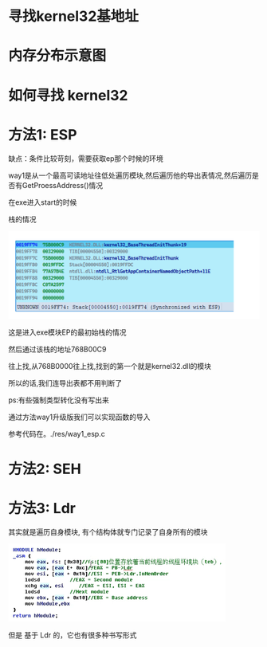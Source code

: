 # 寻找kernel32基地址



# 内存分布示意图



# 如何寻找 kernel32



# 方法1: ESP

缺点：条件比较苛刻，需要获取ep那个时候的环境



way1是从一个最高可读地址往低处遍历模块,然后遍历他的导出表情况,然后遍历是否有GetProessAddress()情况

在exe进入start的时候

栈的情况

![Untitled](img/7dd3496d4e184434a98edc11de043e96Untitled.png)

这是进入exe模块EP的最初始栈的情况

然后通过该栈的地址768B00C9

往上找,从768B0000往上找,找到的第一个就是kernel32.dll的模块

所以的话,我们连导出表都不用判断了

ps:有些强制类型转化没有写出来

通过方法way1升级版我们可以实现函数的导入



参考代码在。./res/way1_esp.c

# 方法2: SEH



# 方法3: Ldr



其实就是遍历自身模块, 有个结构体就专门记录了自身所有的模块

![image-20230730102439432](img/image-20230730102439432.png)

但是 基于 Ldr 的，它也有很多种书写形式

